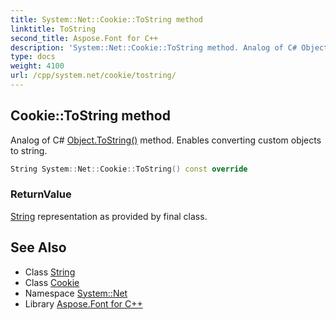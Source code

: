 ```yaml
---
title: System::Net::Cookie::ToString method
linktitle: ToString
second_title: Aspose.Font for C++
description: 'System::Net::Cookie::ToString method. Analog of C# Object.ToString() method. Enables converting custom objects to string in C++.'
type: docs
weight: 4100
url: /cpp/system.net/cookie/tostring/
---
```

## Cookie::ToString method


Analog of C# [Object.ToString()](../../../system/object/tostring/) method. Enables converting custom objects to string.

```cpp
String System::Net::Cookie::ToString() const override
```


### ReturnValue

[String](../../../system/string/) representation as provided by final class.

## See Also

* Class [String](../../../system/string/)
* Class [Cookie](../)
* Namespace [System::Net](../../)
* Library [Aspose.Font for C++](../../../)
